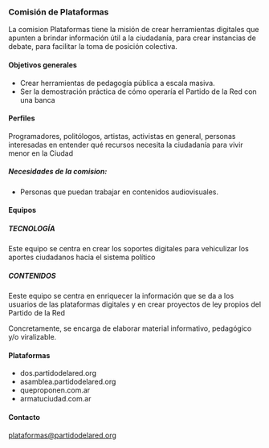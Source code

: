 ### Comisión de Plataformas

La comision Plataformas tiene la misión de crear herramientas digitales que apunten a brindar información útil a la ciudadanía, para crear instancias de debate, para facilitar la toma de posición colectiva.

#### Objetivos generales

* Crear herramientas de pedagogía pública a escala masiva.
* Ser la demostración práctica de cómo operaría el Partido de la Red con una banca

#### Perfiles

Programadores, politólogos, artistas, activistas en general, personas interesadas en entender qué recursos necesita la ciudadanía para vivir menor en la Ciudad 

##### Necesidades de la comision:

* Personas que puedan trabajar en contenidos audiovisuales.

#### Equipos

##### TECNOLOGÍA

Este equipo se centra en crear los soportes digitales para vehiculizar los aportes ciudadanos hacia el sistema político 

##### CONTENIDOS

Eeste equipo se centra en enriquecer la información que se da a los usuarios de las plataformas digitales y en crear proyectos de ley propios del Partido de la Red

Concretamente, se encarga de elaborar material informativo, pedagógico y/o viralizable.

#### Plataformas

* dos.partidodelared.org
* asamblea.partidodelared.org
* queproponen.com.ar
* armatuciudad.com.ar

#### Contacto

plataformas@partidodelared.org